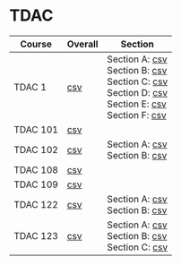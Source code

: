 # TDAC

| Course | Overall | Section |
| ------ | ------- | ------- |
| TDAC 1 | [csv](https://github.com/UCSD-Historical-Enrollment-Data/2024Spring/blob/main/overall/TDAC%201.csv) | Section A: [csv](https://github.com/UCSD-Historical-Enrollment-Data/2024Spring/blob/main/section/TDAC%201_A.csv)<br>Section B: [csv](https://github.com/UCSD-Historical-Enrollment-Data/2024Spring/blob/main/section/TDAC%201_B.csv)<br>Section C: [csv](https://github.com/UCSD-Historical-Enrollment-Data/2024Spring/blob/main/section/TDAC%201_C.csv)<br>Section D: [csv](https://github.com/UCSD-Historical-Enrollment-Data/2024Spring/blob/main/section/TDAC%201_D.csv)<br>Section E: [csv](https://github.com/UCSD-Historical-Enrollment-Data/2024Spring/blob/main/section/TDAC%201_E.csv)<br>Section F: [csv](https://github.com/UCSD-Historical-Enrollment-Data/2024Spring/blob/main/section/TDAC%201_F.csv) |
| TDAC 101 | [csv](https://github.com/UCSD-Historical-Enrollment-Data/2024Spring/blob/main/overall/TDAC%20101.csv) |  |
| TDAC 102 | [csv](https://github.com/UCSD-Historical-Enrollment-Data/2024Spring/blob/main/overall/TDAC%20102.csv) | Section A: [csv](https://github.com/UCSD-Historical-Enrollment-Data/2024Spring/blob/main/section/TDAC%20102_A.csv)<br>Section B: [csv](https://github.com/UCSD-Historical-Enrollment-Data/2024Spring/blob/main/section/TDAC%20102_B.csv) |
| TDAC 108 | [csv](https://github.com/UCSD-Historical-Enrollment-Data/2024Spring/blob/main/overall/TDAC%20108.csv) |  |
| TDAC 109 | [csv](https://github.com/UCSD-Historical-Enrollment-Data/2024Spring/blob/main/overall/TDAC%20109.csv) |  |
| TDAC 122 | [csv](https://github.com/UCSD-Historical-Enrollment-Data/2024Spring/blob/main/overall/TDAC%20122.csv) | Section A: [csv](https://github.com/UCSD-Historical-Enrollment-Data/2024Spring/blob/main/section/TDAC%20122_A.csv)<br>Section B: [csv](https://github.com/UCSD-Historical-Enrollment-Data/2024Spring/blob/main/section/TDAC%20122_B.csv) |
| TDAC 123 | [csv](https://github.com/UCSD-Historical-Enrollment-Data/2024Spring/blob/main/overall/TDAC%20123.csv) | Section A: [csv](https://github.com/UCSD-Historical-Enrollment-Data/2024Spring/blob/main/section/TDAC%20123_A.csv)<br>Section B: [csv](https://github.com/UCSD-Historical-Enrollment-Data/2024Spring/blob/main/section/TDAC%20123_B.csv)<br>Section C: [csv](https://github.com/UCSD-Historical-Enrollment-Data/2024Spring/blob/main/section/TDAC%20123_C.csv) |
